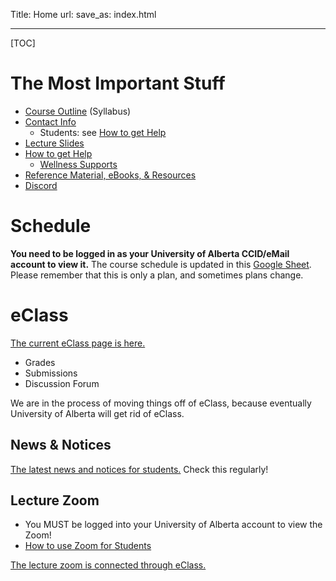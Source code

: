 Title: Home
url:
save_as: index.html

----

[TOC]

# The Most Important Stuff

* [Course Outline]({filename}/general/outline.md) (Syllabus)
* [Contact Info]({filename}/general/outline.md#contact-information)
    * Students: see [How to get Help]({filename}/general/help.md)
* [Lecture Slides]({filename}/general/slides.md)
* [How to get Help]({filename}/general/help.md)
    * [Wellness Supports]({filename}/general/help.md#wellness-supports)
* [Reference Material, eBooks, & Resources]({filename}/general/resources.md)
* [Discord]({filename}/general/help.html#where-to-not-get-help)

# Schedule 

**You need to be logged in as your University of Alberta CCID/eMail account to view it.** The course schedule is updated in this [Google Sheet](https://docs.google.com/spreadsheets/d/1NJSj_uFSG9sE1mGcw3waoCcOmzNzPcI_I2tbFiA9aYY/). Please remember that this is only a plan, and sometimes plans change.

# eClass

[The current eClass page is here.](https://eclass.srv.ualberta.ca/course/view.php?id=98584#section-0)

* Grades
* Submissions
* Discussion Forum

We are in the process of moving things off of eClass, because eventually University of Alberta will get rid of eClass.

## News & Notices

[The latest news and notices for students.](https://eclass.srv.ualberta.ca/mod/forum/view.php?id=8037428) Check this regularly!

## Lecture Zoom

* You MUST be logged into your University of Alberta account to view the Zoom! 
* [How to use Zoom for Students](https://support.eclass.ualberta.ca/index.php?/Knowledgebase/Article/View/422/23/using-zoom-for-students)

[The lecture zoom is connected through eClass.](https://eclass.srv.ualberta.ca/mod/forum/view.php?id=8037428)
